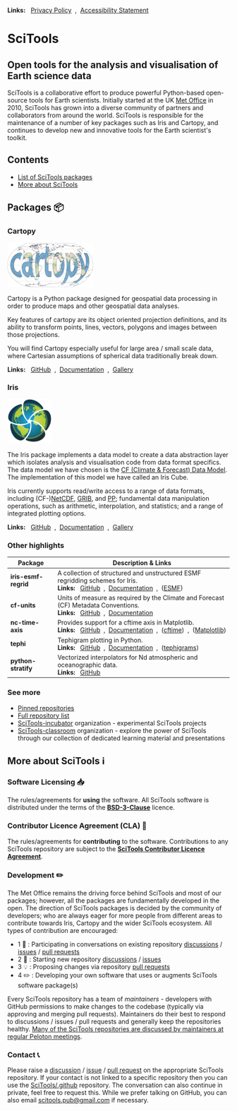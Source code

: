 **Links:**&nbsp;&nbsp; [Privacy Policy](privacy_policy.md)
&nbsp;,&nbsp;
[Accessibility Statement](accessibility_statement.md)

# SciTools

## Open tools for the analysis and visualisation of Earth science data

SciTools is a collaborative effort to produce powerful Python-based open-source tools for Earth scientists. Initially started at the UK [Met Office](https://www.metoffice.gov.uk/) in 2010, SciTools has grown into a diverse community of partners and collaborators from around the world. SciTools is responsible for the maintenance of a number of key packages such as Iris and Cartopy, and continues to develop new and innovative tools for the Earth scientist's toolkit.

## Contents

- [List of SciTools packages](#packages-package)
- [More about SciTools](#more-about-scitools-information_source)

## Packages :package:

### Cartopy

<img src="https://raw.githubusercontent.com/SciTools/cartopy/main/docs/source/_static/cartopy.png" height="100" alt="cartopy logo">

Cartopy is a Python package designed for geospatial data processing in order to produce maps and other geospatial data analyses.

Key features of cartopy are its object oriented projection definitions, and its ability to transform points, lines, vectors, polygons and images between those projections.

You will find Cartopy especially useful for large area / small scale data, where Cartesian assumptions of spherical data traditionally break down.

**Links:**&nbsp;&nbsp; [GitHub](https://github.com/SciTools/cartopy)
&nbsp;,&nbsp;
[Documentation](https://cartopy.readthedocs.io/stable/)
&nbsp;,&nbsp;
[Gallery](https://cartopy.readthedocs.io/stable/gallery/index.html)

### Iris

<img src="https://raw.githubusercontent.com/SciTools/iris/main/docs/src/_static/iris-logo.svg" height="100" alt="iris logo">

The Iris package implements a data model to create a data abstraction layer which isolates analysis and visualisation code from data format specifics. The data model we have chosen is the [CF (Climate & Forecast) Data Model](https://cfconventions.org/). The implementation of this model we have called an Iris Cube.

Iris currently supports read/write access to a range of data formats, including (CF-)[NetCDF](https://github.com/Unidata/netcdf-c), [GRIB](https://confluence.ecmwf.int/display/CKB/What+are+GRIB+files+and+how+can+I+read+them), and [PP](https://artefacts.ceda.ac.uk/badc_datadocs/um/umdp_F3-UMDPF3.pdf); fundamental data manipulation operations, such as arithmetic, interpolation, and statistics; and a range of integrated plotting options.

**Links:**&nbsp;&nbsp; [GitHub](https://github.com/SciTools/iris)
&nbsp;,&nbsp;
[Documentation](https://scitools-iris.readthedocs.io/en/stable/)
&nbsp;,&nbsp;
[Gallery](https://scitools-iris.readthedocs.io/en/stable/generated/gallery/index.html)

### Other highlights

| Package | Description & Links |
| - | - |
| **iris-esmf-regrid** | A collection of structured and unstructured ESMF regridding schemes for Iris.<br>**Links:**&nbsp;&nbsp; [GitHub](https://github.com/SciTools-incubator/iris-esmf-regrid) &nbsp;,&nbsp; [Documentation](https://iris-esmf-regrid.readthedocs.io/en/stable/) &nbsp;,&nbsp; ([ESMF](https://earthsystemmodeling.org/)) |
| **cf-units** | Units of measure as required by the Climate and Forecast (CF) Metadata Conventions.<br>**Links:**&nbsp;&nbsp; [GitHub](https://github.com/SciTools/cf-units) &nbsp;,&nbsp; [Documentation](https://cf-units.readthedocs.io/en/stable/) |
| **nc-time-axis** | Provides support for a cftime axis in Matplotlib.<br>**Links:**&nbsp;&nbsp; [GitHub](https://github.com/SciTools/nc-time-axis) &nbsp;,&nbsp; [Documentation](https://nc-time-axis.readthedocs.io/en/stable/) &nbsp;,&nbsp; ([cftime](https://github.com/Unidata/cftime)) &nbsp;,&nbsp; ([Matplotlib](https://matplotlib.org/)) |
| **tephi** | Tephigram plotting in Python.<br>**Links:**&nbsp;&nbsp; [GitHub](https://github.com/SciTools/tephi) &nbsp;,&nbsp; [Documentation](http://tephi.readthedocs.org/) &nbsp;,&nbsp; ([tephigrams](https://en.wikipedia.org/wiki/Tephigram)) |
| **python-stratify** | Vectorized interpolators for Nd atmospheric and oceanographic data.<br>**Links:**&nbsp;&nbsp; [GitHub](https://github.com/SciTools/python-stratify) |

### See more

- [Pinned repositories](https://github.com/SciTools#:~:text=Pinned)
- [Full repository list](https://github.com/SciTools#org-profile-repositories)
- [SciTools-incubator](https://github.com/SciTools-incubator) organization - experimental SciTools projects
- [SciTools-classroom](https://github.com/SciTools-classroom) organization - explore the power of SciTools through our collection of dedicated learning material and presentations

## More about SciTools :information_source:

### Software Licensing :inbox_tray:

The rules/agreements for **using** the software. All SciTools software is distributed under the terms of the [**BSD-3-Clause**](https://spdx.org/licenses/BSD-3-Clause.html) licence.

### Contributor Licence Agreement (CLA) :pencil:

The rules/agreements for **contributing** to the software. Contributions to any SciTools repository are subject to the [**SciTools Contributor Licence Agreement**](https://cla-assistant.io/SciTools/).

### Development :pencil2:

The Met Office remains the driving force behind SciTools and most of our packages; however, all the packages are fundamentally developed in the open. The direction of SciTools packages is decided by the community of developers; who are always eager for more people from different areas to contribute towards Iris, Cartopy and the wider SciTools ecosystem. All types of contribution are encouraged:

<!--- The list below has slightly odd formatting around the emojis to help it behave better with screen readers (keeping the page more accessible). -->

- 1 :speech_balloon: : Participating in conversations on existing repository [discussions](https://docs.github.com/en/discussions/collaborating-with-your-community-using-discussions/about-discussions) / [issues](https://docs.github.com/en/issues/tracking-your-work-with-issues/about-issues) / [pull requests](https://docs.github.com/en/pull-requests/collaborating-with-pull-requests/proposing-changes-to-your-work-with-pull-requests/about-pull-requests)
- 2 :bell: : Starting new repository [discussions](https://docs.github.com/en/discussions/collaborating-with-your-community-using-discussions/about-discussions) / [issues](https://docs.github.com/en/issues/tracking-your-work-with-issues/about-issues)
- 3 :bulb: : Proposing changes via repository [pull requests](https://docs.github.com/en/pull-requests/collaborating-with-pull-requests/proposing-changes-to-your-work-with-pull-requests/about-pull-requests)
- 4 :pencil2: : Developing your own software that uses or augments SciTools software package(s)

Every SciTools repository has a team of _maintainers_ - developers with GitHub permissions to make changes to the codebase (typically via approving and merging pull requests). Maintainers do their best to respond to discussions / issues / pull requests and generally keep the repositories healthy. [Many of the SciTools repositories are discussed by maintainers at regular Peloton meetings](https://github.com/orgs/SciTools/projects/13?pane=info).

### Contact :telephone_receiver:

Please raise a [discussion](https://docs.github.com/en/discussions/collaborating-with-your-community-using-discussions/about-discussions) / [issue](https://docs.github.com/en/issues/tracking-your-work-with-issues/about-issues) / [pull request](https://docs.github.com/en/pull-requests/collaborating-with-pull-requests/proposing-changes-to-your-work-with-pull-requests/about-pull-requests) on the appropriate SciTools repository. If your contact is not linked to a specific repository then you can use the [SciTools/.github](https://github.com/SciTools/.github) repository. The conversation can also continue in private, feel free to request this. While we prefer talking on GitHub, you can also email scitools.pub@gmail.com if necessary.
